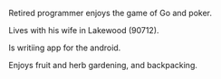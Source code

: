 Retired programmer enjoys the game of Go and poker.

Lives with his wife in Lakewood (90712).

Is writiing app for the android.

Enjoys fruit and herb gardening, and backpacking.
